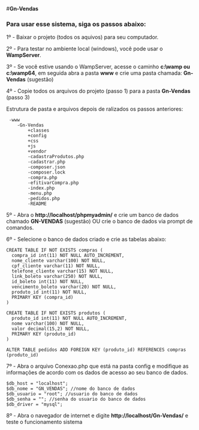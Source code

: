 #__Gn-Vendas__

### Para usar esse sistema, siga os passos abaixo: ### 

1º - Baixar o projeto (todos os aquivos) para seu computador.

2º - Para testar no ambiente local (windows), você pode usar o __WampServer__.

3º - Se você estive usando o WampServer, acesse o caminho __c:\wamp ou c:\wamp64__, em seguida abra a pasta __www__  e  crie uma pasta chamada: __Gn-Vendas__  (sugestão) 

4º - Copie todos os arquivos do projeto (passo 1) para a pasta __Gn-Vendas__  (passo 3)

Estrutura de pasta e arquivos depois de ralizados os passos anteriores:  
 
```
 -www         
    -Gn-Vendas
        +classes
        +config
        +css
        +js
        +vendor
        -cadastraProdutos.php
        -cadastrar.php
        -composer.json
        -composer.lock
        -compra.php
        -efitivarCompra.php
        -index.php
        -menu.php
        -pedidos.php
        -README

```

5º - Abra o __http://localhost/phpmyadmin/__ e crie um banco de dados chamado __GN-VENDAS__  (sugestão) OU crie o banco de dados via prompt de comandos.

6º - Selecione o banco de dados criado e crie as tabelas abaixo:
 
```
CREATE TABLE IF NOT EXISTS compras (
  compra_id int(11) NOT NULL AUTO_INCREMENT,
  nome_cliente varchar(100) NOT NULL,
  cpf_cliente varchar(11) NOT NULL,
  telefone_cliente varchar(15) NOT NULL,
  link_boleto varchar(250) NOT NULL,
  id_boleto int(11) NOT NULL,
  vencimento_boleto varchar(20) NOT NULL,
  produto_id int(11) NOT NULL,
  PRIMARY KEY (compra_id)
)

CREATE TABLE IF NOT EXISTS produtos (
  produto_id int(11) NOT NULL AUTO_INCREMENT,
  nome varchar(100) NOT NULL,
  valor decimal(15,2) NOT NULL,
  PRIMARY KEY (produto_id)
)

ALTER TABLE pedidos ADD FOREIGN KEY (produto_id) REFERENCES compras (produto_id)
```

7º - Abra o arquivo Conexao.php que está na pasta config e modifique as informações de acordo com os dados de acesso ao seu banco de dados.

```
$db_host = "localhost";
$db_nome = "GN_VENDAS"; //nome do banco de dados
$db_usuario = "root"; //usuario do banco de dados
$db_senha = ""; //senha do usuario do banco de dados
$db_driver = "mysql";
```

8º - Abra o navegador de internet e digite __http://localhost/Gn-Vendas/__  e teste o funcionamento sistema
